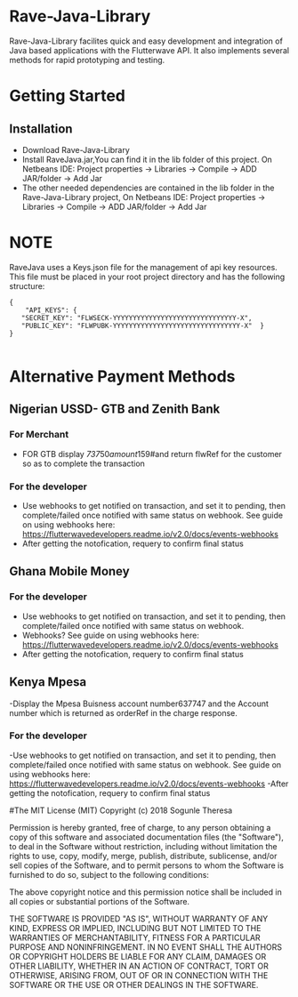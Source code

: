 # Rave-Java-Library
Rave-Java-Library facilites quick and easy development and integration of Java based applications with the Flutterwave API. It also implements several methods for rapid prototyping and testing.

# Getting Started
## Installation
- Download Rave-Java-Library
- Install RaveJava.jar,You can find it in the lib folder of this project. On Netbeans IDE: Project properties -> Libraries -> Compile -> ADD JAR/folder -> Add Jar
- The other needed dependencies are contained in the lib folder in the Rave-Java-Library project, On Netbeans IDE: Project properties -> Libraries -> Compile -> ADD JAR/folder -> Add Jar
# NOTE
RaveJava uses a Keys.json file for the management of api key resources. 
This file must be placed in your root project directory and has the following structure:
```
{
    "API_KEYS": {
   "SECRET_KEY": "FLWSECK-YYYYYYYYYYYYYYYYYYYYYYYYYYYYYYY-X",
   "PUBLIC_KEY": "FLWPUBK-YYYYYYYYYYYYYYYYYYYYYYYYYYYYYYYY-X"  }
}


```
# Alternative Payment Methods
## Nigerian USSD- GTB and Zenith Bank
### For Merchant
- FOR GTB display *737*50*amount*159#and return flwRef for the customer so as to complete the transaction
### For the developer
- Use webhooks to get notified on transaction, and set it to pending, then complete/failed once notified with same status on webhook. See guide on using webhooks here: https://flutterwavedevelopers.readme.io/v2.0/docs/events-webhooks
- After getting the notofication, requery to confirm final status
## Ghana Mobile Money
### For the developer
- Use webhooks to get notified on transaction, and set it to pending, then complete/failed once notified with same status on webhook.
- Webhooks? See guide on using webhooks here: https://flutterwavedevelopers.readme.io/v2.0/docs/events-webhooks
- After getting the notofication, requery to confirm final status
## Kenya Mpesa
-Display the Mpesa Buisness account number637747 and the Account number which is returned as orderRef in the charge response.

### For the developer
-Use webhooks to get notified on transaction, and set it to pending, then complete/failed once notified with same status on webhook. See guide on using webhooks here: https://flutterwavedevelopers.readme.io/v2.0/docs/events-webhooks
-After getting the notofication, requery to confirm final status

#The MIT License (MIT)
Copyright (c) 2018 Sogunle Theresa

Permission is hereby granted, free of charge, to any person obtaining a copy of this software and associated documentation files (the "Software"), to deal in the Software without restriction, including without limitation the rights to use, copy, modify, merge, publish, distribute, sublicense, and/or sell copies of the Software, and to permit persons to whom the Software is furnished to do so, subject to the following conditions:

The above copyright notice and this permission notice shall be included in all copies or substantial portions of the Software.

THE SOFTWARE IS PROVIDED "AS IS", WITHOUT WARRANTY OF ANY KIND, EXPRESS OR IMPLIED, INCLUDING BUT NOT LIMITED TO THE WARRANTIES OF MERCHANTABILITY, FITNESS FOR A PARTICULAR PURPOSE AND NONINFRINGEMENT. IN NO EVENT SHALL THE AUTHORS OR COPYRIGHT HOLDERS BE LIABLE FOR ANY CLAIM, DAMAGES OR OTHER LIABILITY, WHETHER IN AN ACTION OF CONTRACT, TORT OR OTHERWISE, ARISING FROM, OUT OF OR IN CONNECTION WITH THE SOFTWARE OR THE USE OR OTHER DEALINGS IN THE SOFTWARE.
